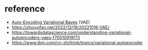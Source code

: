 # reference
- [Auto-Encoding Variational Bayes](https://arxiv.org/abs/1312.6114) (VAE)
- https://zhouyifan.net/2022/12/19/20221016-VAE/
- https://towardsdatascience.com/understanding-variational-autoencoders-vaes-f70510919f73
- https://www.ibm.com/cn-zh/think/topics/variational-autoencoder